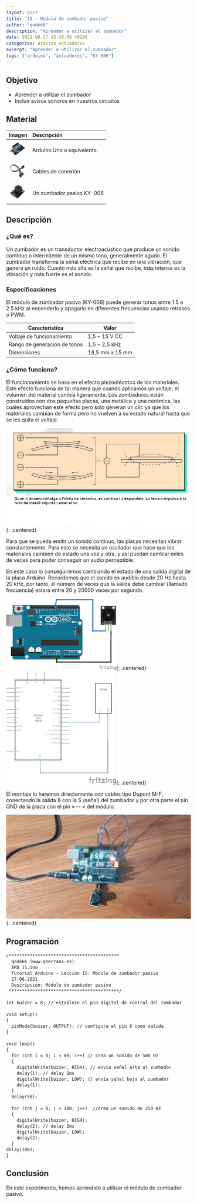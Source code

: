 ```yaml
---
layout: post
title: "15 - Módulo de zumbador pasivo"
author: "qode66"
description: "Aprender a utilizar el zumbador"
date: 2021-06-27 15:30:00 +0200
categories: arduino actuadores
excerpt: "Aprender a utilizar el zumbador"
tags: ["arduino", "actuadores", "KY-006"]
---
```


[img1]: /assets/imatges/ard/ard_15_01.png "Efecto piezoeléctrico"
[img2]: /assets/imatges/ard/ard_15_02.png "Montaje"
[img3]: /assets/imatges/ard/ard_15_03.png "Esquema eléctrico"
[img4]: /assets/imatges/ard/ard_15_04.png "Montaje final"

## Objetivo

- Aprender a utilizar el zumbador
- Incluir avisos sonoros en nuestros circuitos

## Material

|                               Imagen                               | Descripción                 |
| :----------------------------------------------------------------: | :------------------------- |
| <img src="/assets/imatges/mat/mat_unor3.png" width="50" height="50">  | Arduino Uno o equivalente.  |
| <img src="/assets/imatges/mat/mat_cables.png" width="50" height="50"> | Cables de conexión         |
| <img src="/assets/imatges/mat/mat_KY-006.png" width="50" height="50"> | Un zumbador pasivo KY-006 |

## Descripción

### ¿Qué es?

Un zumbador es un transductor electroacústico que produce un sonido continuo
o intermitente de un mismo tono, generalmente agudo. El zumbador transforma
la señal eléctrica que recibe en una vibración, que genera un ruido. Cuanto
más alta es la señal que recibe, más intensa es la vibración y más fuerte es
el sonido.

### Especificaciones

El módulo de zumbador pasivo (KY-006) puede generar tonos entre 1.5 a 2.5
kHz al encenderlo y apagarlo en diferentes frecuencias usando retrasos o
PWM.

| Característica            | Valor           |
| ------------------------- | --------------- |
| Voltaje de funcionamiento  | 1,5 ~ 15 V CC   |
| Rango de generación de tonos | 1,5 ~ 2,5 kHz   |
| Dimensiones                | 18,5 mm x 15 mm |

### ¿Cómo funciona?

El funcionamiento se basa en el efecto piezoeléctrico de los materiales.
Este efecto funciona de tal manera que cuando aplicamos un voltaje, el
volumen del material cambia ligeramente. Los zumbadores están construidos
con dos pequeñas placas, una metálica y una cerámica, las cuales
aprovechan este efecto pero solo generan un clic ya que los materiales
cambian de forma pero no vuelven a su estado natural hasta que se les
quita el voltaje.

![Efecto piezoeléctrico][img1]{: .centered}

Para que se pueda emitir un sonido continuo, las placas necesitan vibrar
constantemente. Para esto se necesita un oscilador que hace que los
materiales cambien de estado una vez y otra, y así puedan cambiar
miles de veces para poder conseguir un audio perceptible.

En este caso lo conseguiremos cambiando el estado de una salida digital de
la placa Arduino. Recordemos que el sonido es audible desde 20 Hz hasta 20
kHz, por tanto, el número de veces que la salida debe cambiar (llamado
frecuencia) estará entre 20 y 20000 veces por segundo.

![Montaje del zumbador][img2]{: .centered}
![Esquema eléctrico][img3]{: .centered}

El montaje lo haremos directamente con cables tipo Dupont M-F, conectando
la salida 8 con la S (señal) del zumbador y por otra parte el pin GND
de la placa con el pin « -- « del módulo.

![Montaje final][img4]{: .centered}

## Programación

```Arduino
/******************************************
  qode66 (www.qserrano.es)
  ARD_15.ino
  Tutorial Arduino - Lección 15: Módulo de zumbador pasivo
  27.06.2021
  Descripción: Módulo de zumbador pasivo
 ******************************************/

int buzzer = 8; // establece el pin digital de control del zumbador

void setup()
{
  pinMode(buzzer, OUTPUT); // configura el pin 8 como salida
}

void loop()
{
  for (int i = 0; i < 80; i++) // crea un sonido de 500 Hz
  {
    digitalWrite(buzzer, HIGH); // envía señal alta al zumbador
    delay(1); // delay 1ms
    digitalWrite(buzzer, LOW); // envía señal baja al zumbador
    delay(1);
  }
  delay(50);

  for (int j = 0; j < 100; j++)  //crea un sonido de 250 Hz
  {
    digitalWrite(buzzer, HIGH);
    delay(2); // delay 2ms
    digitalWrite(buzzer, LOW);
    delay(2);
  }
delay(100);
}
```


## Conclusión

En este experimento, hemos aprendido a utilizar el módulo de zumbador pasivo.
